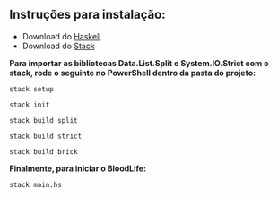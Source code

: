 ## Instruções para instalação:

* Download do [Haskell](https://www.haskell.org/platform/)
* Download do [Stack](https://docs.haskellstack.org/en/stable/README/)

**Para importar as bibliotecas Data.List.Split e System.IO.Strict com o stack, rode o seguinte no PowerShell dentro da pasta do projeto:**

	stack setup
	
	stack init
	
	stack build split

	stack build strict
	
	stack build brick

**Finalmente, para iniciar o BloodLife:**

	stack main.hs
